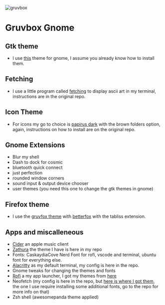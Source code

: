 ![gruvbox](https://github.com/0bCdian/dotfiles/blob/main/readme_images/gruvbox.gif)

# Gruvbox Gnome

## Gtk theme

- I use [this](https://github.com/Fausto-Korpsvart/Gruvbox-GTK-Theme) theme for gnome, I assume you already know how to install them.

## Fetching 

- I use a little program called [fetching](https://github.com/robole/fetching) to display ascii art in my terminal, instructions are in the original repo.

## Icon Theme

- For icons my go to choice is [papirus dark](https://github.com/PapirusDevelopmentTeam/papirus-icon-theme) with the brown folders option, again, instructions on how to install are on the original repo.

## Gnome Extensions

- Blur my shell
- Dash to dock for cosmic
- bluetooth quick connect
- just perfection
- rounded window corners
- sound input & output device chooser
- user themes (you need this one to change the gtk themes in gnome)

## Firefox theme
- I use the [gruvfox theme](https://github.com/FirefoxCSSThemers/GruvFox) with [betterfox](https://github.com/yokoffing/Better-Fox) with the tabliss extension.

## Apps and miscalleneous 

- [Cider](https://cider.sh/) an apple music client
- [Zathura](https://pwmt.org/projects/zathura/) the theme I have is here in my repo
- Fonts: CaskaydiaCove Nerd Font for rofi, vscode and terminal, ubuntu font for everything else.
- [Alacritty](https://github.com/alacritty/alacritty) as my default terminal, my config is here in the repo.
- Gnome tweaks for changing the themes and fonts
- [Rofi](https://github.com/davatorium/rofi) a my app launcher, I got my themes from [here](https://github.com/adi1090x/rofi)
- Neofetch (my config is here in the repo, but [here is where I got them](https://github.com/eendroroy/alacritty-theme), the one I use require installing some additional fonts, go to the repo for more info on that)
- Zsh shell (awesomepanda theme applied)
